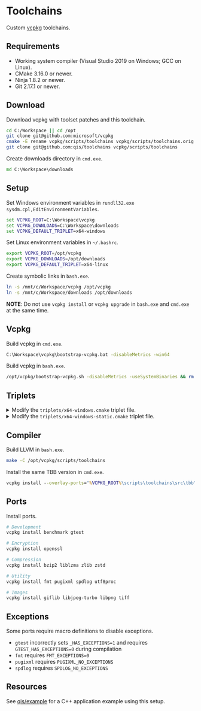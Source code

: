 # Toolchains
Custom [vcpkg](https://github.com/microsoft/vcpkg) toolchains.

## Requirements
* Working system compiler (Visual Studio 2019 on Windows; GCC on Linux).
* CMake 3.16.0 or newer.
* Ninja 1.8.2 or newer.
* Git 2.17.1 or newer.

## Download
Download vcpkg with toolset patches and this toolchain.

```sh
cd C:/Workspace || cd /opt
git clone git@github.com:microsoft/vcpkg
cmake -E rename vcpkg/scripts/toolchains vcpkg/scripts/toolchains.orig
git clone git@github.com:qis/toolchains vcpkg/scripts/toolchains
```

Create downloads directory in `cmd.exe`.

```cmd
md C:\Workspace\downloads
```

## Setup
Set Windows environment variables in `rundll32.exe sysdm.cpl,EditEnvironmentVariables`.

```cmd
set VCPKG_ROOT=C:\Workspace\vcpkg
set VCPKG_DOWNLOADS=C:\Workspace\downloads
set VCPKG_DEFAULT_TRIPLET=x64-windows
```

Set Linux environment variables in `~/.bashrc`.

```sh
export VCPKG_ROOT=/opt/vcpkg
export VCPKG_DOWNLOADS=/opt/downloads
export VCPKG_DEFAULT_TRIPLET=x64-linux
```

Create symbolic links in `bash.exe`.

```sh
ln -s /mnt/c/Workspace/vcpkg /opt/vcpkg
ln -s /mnt/c/Workspace/downloads /opt/downloads
```

**NOTE**: Do not use `vcpkg install` or `vcpkg upgrade` in `bash.exe` and `cmd.exe` at the same time.

## Vcpkg
Build vcpkg in `cmd.exe`.

```cmd
C:\Workspace\vcpkg\bootstrap-vcpkg.bat -disableMetrics -win64
```

Build vcpkg in `bash.exe`.

```sh
/opt/vcpkg/bootstrap-vcpkg.sh -disableMetrics -useSystemBinaries && rm -rf /opt/vcpkg/toolsrc/build.rel
```

## Triplets

<details>
<summary>Modify the <code>triplets/x64-windows.cmake</code> triplet file.</summary>
&nbsp;

```cmake
set(VCPKG_TARGET_ARCHITECTURE x64)
set(VCPKG_LIBRARY_LINKAGE dynamic)
set(VCPKG_CRT_LINKAGE dynamic)

set(VCPKG_C_FLAGS "/arch:AVX2 /W3 /wd26812 /wd28251 /wd4275")
set(VCPKG_CXX_FLAGS "${VCPKG_C_FLAGS}")
```

</details>

<details>
<summary>Modify the <code>triplets/x64-windows-static.cmake</code> triplet file.</summary>
&nbsp;

```cmake
set(VCPKG_TARGET_ARCHITECTURE x64)
set(VCPKG_LIBRARY_LINKAGE static)
set(VCPKG_CRT_LINKAGE static)

set(VCPKG_C_FLAGS "/arch:AVX2 /W3 /wd26812 /wd28251 /wd4275")
set(VCPKG_CXX_FLAGS "${VCPKG_C_FLAGS}")
```

</details>

## Compiler
Build LLVM in `bash.exe`.

```sh
make -C /opt/vcpkg/scripts/toolchains
```

Install the same TBB version in `cmd.exe`.

```cmd
vcpkg install --overlay-ports="%VCPKG_ROOT%\scripts\toolchains\src\tbb" tbb
```

## Ports
Install ports.

```sh
# Development
vcpkg install benchmark gtest

# Encryption
vcpkg install openssl

# Compression
vcpkg install bzip2 liblzma zlib zstd

# Utility
vcpkg install fmt pugixml spdlog utf8proc

# Images
vcpkg install giflib libjpeg-turbo libpng tiff
```

## Exceptions
Some ports require macro definitions to disable exceptions.

* `gtest` incorrectly sets `_HAS_EXCEPTIONS=1` and requires `GTEST_HAS_EXCEPTIONS=0` during compilation
* `fmt` requires `FMT_EXCEPTIONS=0`
* `pugixml` requires `PUGIXML_NO_EXCEPTIONS`
* `spdlog` requires `SPDLOG_NO_EXCEPTIONS`

## Resources
See [qis/example](https://github.com/qis/example) for a C++ application example using this setup.
